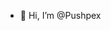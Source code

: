 - 👋 Hi, I’m @Pushpex

<!---
Pushpex/Pushpex is a ✨ special ✨ repository because its `README.md` (this file) appears on your GitHub profile.
You can click the Preview link to take a look at your changes.
--->
